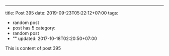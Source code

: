 ---
title: Post 395
date: 2019-09-23T05:22:12+07:00
tags:
  - random post
  - post has 5
category:
  - random post
  - ""
updated: 2017-10-18T02:20:50+07:00

This is content of post 395